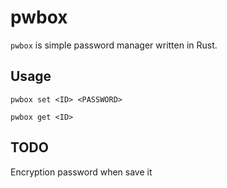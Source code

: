 # pwbox
`pwbox` is simple password manager written in Rust.  

## Usage

    pwbox set <ID> <PASSWORD>

    pwbox get <ID>

## TODO
Encryption password when save it
